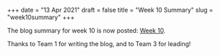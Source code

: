 +++
date = "13 Apr 2021"
draft = false
title = "Week 10 Summary"
slug = "week10summary"
+++

The blog summary for week 10 is now posted: [Week 10](/week10).

Thanks to Team 1 for writing the blog, and to Team 3 for leading!

